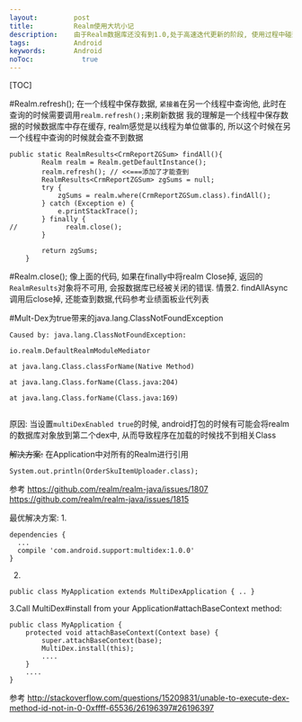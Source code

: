 ```yaml
---
layout:         post
title:          Realm使用大坑小记
description:    由于Realm数据库还没有到1.0,处于高速迭代更新的阶段, 使用过程中碰到各种问题, 便记下
tags:           Android
keywords:       Android
noToc: 			  true
---
```


[TOC]

#Realm.refresh();
在一个线程中保存数据, `紧接着`在另一个线程中查询他, 
此时在查询的时候需要调用`realm.refresh();`来刷新数据
我的理解是一个线程中保存数据的时候数据库中存在缓存, realm感觉是以线程为单位做事的, 所以这个时候在另一个线程中查询的时候就会查不到数据

```
public static RealmResults<CrmReportZGSum> findAll(){
        Realm realm = Realm.getDefaultInstance();
        realm.refresh(); // <<===添加了才能查到
        RealmResults<CrmReportZGSum> zgSums = null;
        try {
            zgSums = realm.where(CrmReportZGSum.class).findAll();
        } catch (Exception e) {
            e.printStackTrace();
        } finally {
//            realm.close();
        }

        return zgSums;
    }
```

#Realm.close();
像上面的代码, 如果在finally中将realm Close掉, 返回的`RealmResults`对象将不可用, 会报数据库已经被关闭的错误. 
情景2. findAllAsync调用后close掉, 还能查到数据,代码参考业绩面板业代列表


#Mult-Dex为true带来的java.lang.ClassNotFoundException
```
Caused by: java.lang.ClassNotFoundException: 

io.realm.DefaultRealmModuleMediator                                                                                        

at java.lang.Class.classForName(Native Method)                                                        

at java.lang.Class.forName(Class.java:204)                                             

at java.lang.Class.forName(Class.java:169)
                                                                                           
```

原因:
当设置`multiDexEnabled true`的时候, android打包的时候有可能会将realm的数据库对象放到第二个dex中, 从而导致程序在加载的时候找不到相关Class

~~解决方案:~~
在Application中对所有的Realm进行引用

```
System.out.println(OrderSkuItemUploader.class);
```

参考
https://github.com/realm/realm-java/issues/1807
https://github.com/realm/realm-java/issues/1815

最优解决方案:
1.

```
dependencies {
  ...
  compile 'com.android.support:multidex:1.0.0'
} 
```
2.

```
public class MyApplication extends MultiDexApplication { .. }
```
3.Call MultiDex#install from your Application#attachBaseContext method:

```
public class MyApplication {
    protected void attachBaseContext(Context base) {
        super.attachBaseContext(base);
        MultiDex.install(this);
        ....
    }
    ....
}
```

参考
http://stackoverflow.com/questions/15209831/unable-to-execute-dex-method-id-not-in-0-0xffff-65536/26196397#26196397


